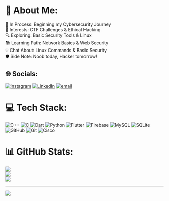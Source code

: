 # 💫 About Me:
🚀 In Process: Beginning my Cybersecurity Journey<br>🎯 Interests: CTF Challenges & Ethical Hacking<br>🔍 Exploring: Basic Security Tools & Linux<br>📚 Learning Path: Network Basics & Web Security<br>💡 Chat About: Linux Commands & Basic Security<br>🛡️ Side Note: Noob today, Hacker tomorrow!


## 🌐 Socials:
[![Instagram](https://img.shields.io/badge/Instagram-%23E4405F.svg?logo=Instagram&logoColor=white)](https://www.instagram.com/aashutosh_.thakur/) [![LinkedIn](https://img.shields.io/badge/LinkedIn-%230077B5.svg?logo=linkedin&logoColor=white)](https://www.linkedin.com/in/aashutosh-thakur57/) [![email](https://img.shields.io/badge/Email-D14836?logo=gmail&logoColor=white)](mailto:thakuraashutosh13@gmail.com) 

# 💻 Tech Stack:
![C++](https://img.shields.io/badge/c++-%2300599C.svg?style=for-the-badge&logo=c%2B%2B&logoColor=white) ![C](https://img.shields.io/badge/c-%2300599C.svg?style=for-the-badge&logo=c&logoColor=white) ![Dart](https://img.shields.io/badge/dart-%230175C2.svg?style=for-the-badge&logo=dart&logoColor=white) ![Python](https://img.shields.io/badge/python-3670A0?style=for-the-badge&logo=python&logoColor=ffdd54) ![Flutter](https://img.shields.io/badge/Flutter-%2302569B.svg?style=for-the-badge&logo=Flutter&logoColor=white) ![Firebase](https://img.shields.io/badge/firebase-a08021?style=for-the-badge&logo=firebase&logoColor=ffcd34) ![MySQL](https://img.shields.io/badge/mysql-4479A1.svg?style=for-the-badge&logo=mysql&logoColor=white) ![SQLite](https://img.shields.io/badge/sqlite-%2307405e.svg?style=for-the-badge&logo=sqlite&logoColor=white) ![GitHub](https://img.shields.io/badge/github-%23121011.svg?style=for-the-badge&logo=github&logoColor=white) ![Git](https://img.shields.io/badge/git-%23F05033.svg?style=for-the-badge&logo=git&logoColor=white) ![Cisco](https://img.shields.io/badge/cisco-%23049fd9.svg?style=for-the-badge&logo=cisco&logoColor=black)
# 📊 GitHub Stats:
![](https://github-readme-stats.vercel.app/api?username=aashutosh-thakur&theme=tokyonight&hide_border=false&include_all_commits=false&count_private=false)<br/>
![](https://github-readme-streak-stats.herokuapp.com/?user=aashutosh-thakur&theme=tokyonight&hide_border=false)<br/>
![](https://github-readme-stats.vercel.app/api/top-langs/?username=aashutosh-thakur&theme=tokyonight&hide_border=false&include_all_commits=false&count_private=false&layout=compact)

---
[![](https://visitcount.itsvg.in/api?id=aashutosh-thakur&icon=0&color=0)](https://visitcount.itsvg.in)

<!-- Proudly created with GPRM ( https://gprm.itsvg.in ) -->
